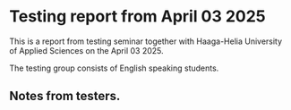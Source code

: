 # Testing report from April 03 2025

This is a report from testing seminar together with Haaga-Helia University of Applied Sciences
on the April 03 2025.

The testing group consists of English speaking students.

## Notes from testers.
